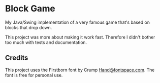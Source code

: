 # Block Game
My Java/Swing implementation of a very famous game that's based on blocks that drop down.

This project was more about making it work fast. Therefore I didn't bother too much with tests and documentation.

## Credits
This project uses the Firstborn font by Crump Hand@fontspace.com. The font is free for personal use.  
